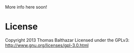 More info here soon!

# License

Copyright 2013 Thomas Balthazar
Licensed under the GPLv3: http://www.gnu.org/licenses/gpl-3.0.html